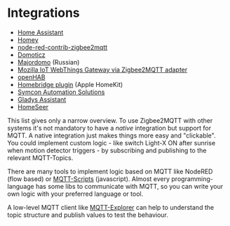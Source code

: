# Integrations

* [Home Assistant](./integrations/home_assistant.md)
* [Homey](https://community.homey.app/t/83214)
* [node-red-contrib-zigbee2mqtt](https://flows.nodered.org/node/node-red-contrib-zigbee2mqtt)
* [Domoticz](https://github.com/stas-demydiuk/domoticz-zigbee2mqtt-plugin)
* [Majordomo](https://github.com/directman66/majordomo-zigbee2mqtt/) (Russian)
* [Mozilla IoT WebThings Gateway via Zigbee2MQTT adapter](https://github.com/kabbi/zigbee2mqtt-adapter)
* [openHAB](./integrations/openhab.md)
* [Homebridge plugin](https://github.com/itavero/homebridge-z2m/#readme) (Apple HomeKit)
* [Symcon Automation Solutions](https://github.com/Schnittcher/IPS-Zigbee2MQTT)
* [Gladys Assistant](https://gladysassistant.com/docs/integrations/zigbee2mqtt/)
* [HomeSeer](https://shop.homeseer.com/products/homeseer-zigbee-plus-plugin-for-hs4)

This list gives only a narrow overview. To use Zigbee2MQTT with other systems it's not
mandatory to have a _native_ integration but support for MQTT. A native integration just makes things more easy and "clickable".
You could implement custom logic - like switch Light-X ON after sunrise when motion detector triggers - by
subscribing and publishing to the relevant MQTT-Topics. 

There are many tools to implement logic based on MQTT like NodeRED (flow based) or 
[MQTT-Scripts](https://github.com/hobbyquaker/mqtt-scripts) (javascript). Almost every programming-language
has some libs to communicate with MQTT, so you can write your own logic with your preferred language or tool.

A low-level MQTT client like [MQTT-Explorer](http://mqtt-explorer.com/) can help to understand the topic structure
and publish values to test the behaviour.
